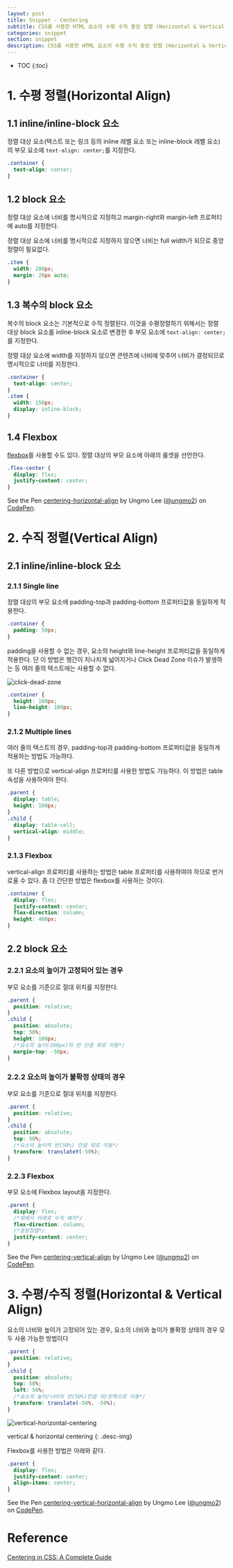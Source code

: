 ```yaml
---
layout: post
title: Snippet - Centering
subtitle: CSS를 사용한 HTML 요소의 수평 수직 중앙 정렬 (Horizontal & Vertical Centering)
categories: snippet
section: snippet
description: CSS를 사용한 HTML 요소의 수평 수직 중앙 정렬 (Horizontal & Vertical Centering)
---
```


* TOC
{:toc}

# 1. 수평 정렬(Horizontal Align)

## 1.1 inline/inline-block 요소

정렬 대상 요소(텍스트 또는 링크 등의 inline 레벨 요소 또는 inline-block 레벨 요소)의 부모 요소에 `text-align: center;`를 지정한다.

```css
.container {
  text-align: center;
}
```

## 1.2 block 요소

정렬 대상 요소에 너비를 명시적으로 지정하고 margin-right와 margin-left 프로퍼티에 auto를 지정한다.

정렬 대상 요소에 너비를 명시적으로 지정하지 않으면 너비는 full width가 되므로 중앙 정렬이 필요없다.

```css
.item {
  width: 200px;
  margin: 20px auto;
}
```

## 1.3 복수의 block 요소

복수의 block 요소는 기본적으로 수직 정렬된다. 이것을 수평정렬하기 위해서는 정렬 대상 block 요소를 inline-block 요소로 변경한 후 부모 요소에 `text-align: center;`를 지정한다.

정렬 대상 요소에 width를 지정하지 않으면 콘텐츠에 너비에 맞추어 너비가 결정되므로 명시적으로 너비를 지정한다.

```css
.container {
  text-align: center;
}
.item {
  width: 150px;
  display: inline-block;
}
```

## 1.4 Flexbox

[flexbox](./css3-flexbox)를 사용할 수도 있다. 정렬 대상의 부모 요소에 아래의 룰셋을 선언한다.

```css
.flex-center {
  display: flex;
  justify-content: center;
}
```

<p data-height="1133" data-theme-id="0" data-slug-hash="PGWvBZ" data-default-tab="result" data-user="ungmo2" data-embed-version="2" class="codepen">See the Pen <a href="http://codepen.io/ungmo2/pen/PGWvBZ/">centering-horizontal-align</a> by Ungmo Lee (<a href="http://codepen.io/ungmo2">@ungmo2</a>) on <a href="http://codepen.io">CodePen</a>.</p>
<script async src="//assets.codepen.io/assets/embed/ei.js"></script>

# 2. 수직 정렬(Vertical Align)

## 2.1 inline/inline-block 요소

### 2.1.1 Single line

정렬 대상의 부모 요소에 padding-top과 padding-bottom 프로퍼티값을 동일하게 적용한다.

```css
.container {
  padding: 50px;
}
```

padding을 사용할 수 없는 경우, 요소의 height와 line-height 프로퍼티값을 동일하게 적용한다. 단 이 방법은 행간이 지나치게 넓어지거나 Click Dead Zone 이슈가 발생하는 등 여러 줄의 텍스트에는 사용할 수 없다.

![click-dead-zone](/img/click-dead-zone.gif)

```css
.container {
  height: 100px;
  line-height: 100px;
}
```

### 2.1.2 Multiple lines

여러 줄의 텍스트의 경우, padding-top과 padding-bottom 프로퍼티값을 동일하게 적용하는 방법도 가능하다.

또 다른 방법으로 vertical-align 프로퍼티를 사용한 방법도 가능하다. 이 방법은 table 속성을 사용하여야 한다.

```css
.parent {
  display: table;
  height: 100px;
}
.child {
  display: table-cell;
  vertical-align: middle;
}
```

### 2.1.3 Flexbox

vertical-align 프로퍼티를 사용하는 방법은 table 프로퍼티를 사용하여야 하므로 번거로울 수 있다. 좀 더 간단한 방법은 flexbox를 사용하는 것이다.

```css
.container {
  display: flex;
  justify-content: center;
  flex-direction: column;
  height: 400px;
}
```

## 2.2 block 요소

### 2.2.1 요소의 높이가 고정되어 있는 경우

부모 요소를 기준으로 절대 위치를 지정한다.

```css
.parent {
  position: relative;
}
.child {
  position: absolute;
  top: 50%;
  height: 100px;
  /*요소의 높이(100px)의 반 만큼 위로 이동*/
  margin-top: -50px;
}
```

### 2.2.2 요소의 높이가 불확정 상태의 경우

부모 요소를 기준으로 절대 위치를 지정한다.

```css
.parent {
  position: relative;
}
.child {
  position: absolute;
  top: 50%;
  /*요소의 높이의 반(50%) 만큼 위로 이동*/
  transform: translateY(-50%);
}
```

### 2.2.3 Flexbox

부모 요소에 Flexbox layout을 지정한다.

```css
.parent {
  display: flex;
  /*위에서 아래로 수직 배치*/
  flex-direction: column;
  /*중앙정렬*/
  justify-content: center;
}
```

<p data-height="1513" data-theme-id="0" data-slug-hash="ALqLoa" data-default-tab="result" data-user="ungmo2" data-embed-version="2" class="codepen">See the Pen <a href="http://codepen.io/ungmo2/pen/ALqLoa/">centering-vertical-align</a> by Ungmo Lee (<a href="http://codepen.io/ungmo2">@ungmo2</a>) on <a href="http://codepen.io">CodePen</a>.</p>
<script async src="//assets.codepen.io/assets/embed/ei.js"></script>

# 3. 수평/수직 정렬(Horizontal & Vertical Align)

요소의 너비와 높이가 고정되어 있는 경우, 요소의 너비와 높이가 불확정 상태의 경우 모두 사용 가능한 방법이다

```css
.parent {
  position: relative;
}
.child {
  position: absolute;
  top: 50%;
  left: 50%;
  /*요소의 높이/너비의 반(50%)만큼 위/왼쪽으로 이동*/
  transform: translate(-50%, -50%);
}
```

![vertical-horizontal-centering](/img/vertical-horizontal-centering.png)

vertical & horizontal centering
{: .desc-img}


Flexbox를 사용한 방법은 아래와 같다.

```css
.parent {
  display: flex;
  justify-content: center;
  align-items: center;
}
```

<p data-height="632" data-theme-id="0" data-slug-hash="ALRwvA" data-default-tab="result" data-user="ungmo2" data-embed-version="2" class="codepen">See the Pen <a href="http://codepen.io/ungmo2/pen/ALRwvA/">centering-vertical-horizontal-align</a> by Ungmo Lee (<a href="http://codepen.io/ungmo2">@ungmo2</a>) on <a href="http://codepen.io">CodePen</a>.</p>
<script async src="//assets.codepen.io/assets/embed/ei.js"></script>

# Reference

[Centering in CSS: A Complete Guide](https://css-tricks.com/centering-css-complete-guide/)
